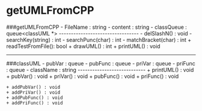 getUMLFromCPP
=============

###getUMLFromCPP
	- FileName : string
	- content : string
	- classQueue : queue<classUML *>
	---------------------------------
	- delSlashN() : void
	- searchKey(string) : int
	- searchPunc(char) : int
	- matchBracket(char) : int
	+ readTestFromFile(): bool
	+ drawUML() : int
	+ printUML() : void

---

###classUML
	- pubVar : queue<string>
	- pubFunc : queue<string>
	- priVar : queue<string>
    - priFunc : queue<string>
	- className : string
	----------------------------
	+ printUML() : void
	+ pubVar() : void
	+ priVar() : void
	+ pubFunc() : void
	+ priFunc() : void

	+ addPubVar() : void
	+ addPriVar() : void
	+ addPubFunc() : void
	+ addPriFunc() : void
